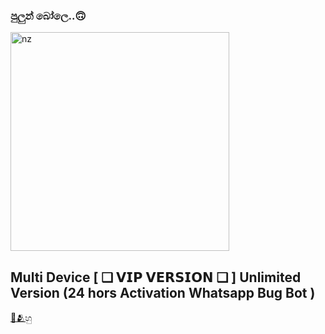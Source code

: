 
### පුලුන් බෝලෙ..🙃

<img src="https://telegra.ph/file/deed2fcc1027060a9f93a.jpg" alt="nz" width="350"/>
</p>

## Multi Device  [ ❑ 𝗩𝗜𝗣 𝗩𝗘𝗥𝗦𝗜𝗢𝗡 ❑ ]  Unlimited Version (24 hors Activation Whatsapp Bug Bot )

[🥹🫂හු](https://Heroku.com/deploy?template=https://github.com/hackersinsrilankaofc/Pulun-Boole)
